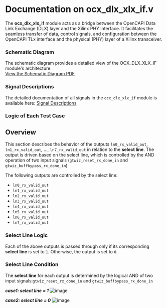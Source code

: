 # Documentation on ocx_dlx_xlx_if.v
The **ocx_dlx_xlx_if** module acts as a bridge between the OpenCAPI Data Link Exchange (DLX) layer and the Xilinx PHY interface. It facilitates the seamless transfer of data, control signals, and configuration between the OpenCAPI TLx interface and the physical (PHY) layer of a Xilinx transceiver.
### Schematic Diagram

The schematic diagram provides a detailed view of the OCX_DLX_XLX_IF module's architecture.  
[View the Schematic Diagram PDF](./schematic_xlx_if.pdf)

### Signal Descriptions

The detailed documentation of all signals in the `ocx_dlx_xlx_if` module is available here: [Signal Descriptions](./Signal_Descriptions.pdf)

### Logic of Each Test Case

## Overview

This section describes the behavior of the outputs `ln0_rx_valid_out`, `ln1_rx_valid_out`, ..., `ln7_rx_valid_out` in relation to the **select line**. The output is driven based on the select line, which is controlled by the AND operation of two input signals (`gtwiz_reset_rx_done_in` and `gtwiz_buffbypass_rx_done_in`)

The following outputs are controlled by the select line:

- `ln0_rx_valid_out`
- `ln1_rx_valid_out`
- `ln2_rx_valid_out`
- `ln3_rx_valid_out`
- `ln4_rx_valid_out`
- `ln5_rx_valid_out`
- `ln6_rx_valid_out`
- `ln7_rx_valid_out`

### Select Line Logic

Each of the above outputs is passed through only if its corresponding **select line** is set to `1`. Otherwise, the output is set to `0`.

### Select Line Condition

The **select line** for each output is determined by the logical AND of two input signals:`gtwiz_reset_rx_done_in` and `gtwiz_buffbypass_rx_done_in`

***case1: select line = 1***
![image](https://github.com/user-attachments/assets/ed1ff6d2-64fd-450e-b556-4c18640addb2)

***case2: select line = 0***
![image](https://github.com/user-attachments/assets/05986343-6377-4ed6-9c12-215b17c13112)




